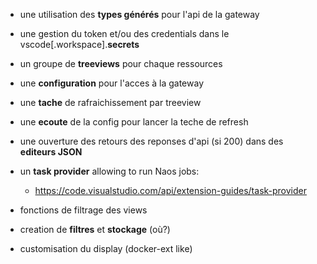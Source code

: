 
- une utilisation des **types générés** pour l'api de la gateway
- une gestion du token et/ou des credentials dans le vscode\[.workspace].**secrets**
- un groupe de **treeviews** pour chaque ressources
- une **configuration** pour l'acces à la gateway
- une **tache** de rafraichissement par treeview
- une **ecoute** de la config pour lancer la teche de refresh
- une ouverture des retours des reponses d'api (si 200) dans des **editeurs JSON**
- un **task provider** allowing to run Naos jobs:
  - https://code.visualstudio.com/api/extension-guides/task-provider

- fonctions de filtrage des views
- creation de **filtres** et **stockage** (où?)

- customisation du display (docker-ext like)